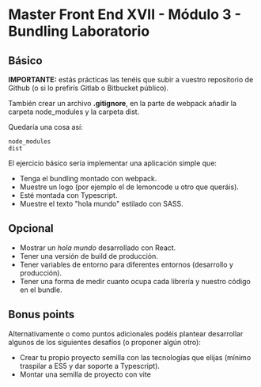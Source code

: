 # Master Front End XVII - Módulo 3 - Bundling Laboratorio

## Básico

**IMPORTANTE:** estás prácticas las tenéis que subir a vuestro repositorio de Github (o si lo prefirís Gitlab o Bitbucket público).

También crear un archivo **.gitignore**, en la parte de webpack añadir la carpeta node_modules y la carpeta dist.

Quedaría una cosa así:
```text
node_modules
dist
```
El ejercicio básico sería implementar una aplicación simple que:

* Tenga el bundling montado con webpack.
* Muestre un logo (por ejemplo el de lemoncode u otro que queráis).
* Esté montada con Typescript.
* Muestre el texto "hola mundo" estilado con SASS.

## Opcional
* Mostrar un *hola mundo* desarrollado con React.
* Tener una versión de build de producción.
* Tener variables de entorno para diferentes entornos (desarrollo y producción).
* Tener una forma de medir cuanto ocupa cada librería y nuestro código en el bundle.

## Bonus points
Alternativamente o como puntos adicionales podéis plantear desarrollar algunos de los siguientes desafíos (o proponer algún otro):

* Crear tu propio proyecto semilla con las tecnologías que elijas (mínimo traspilar a ES5 y dar soporte a Typescript).
* Montar una semilla de proyecto con vite
